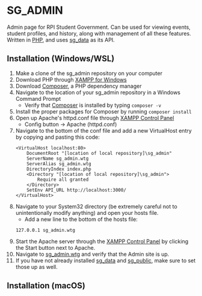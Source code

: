 # SG_ADMIN

Admin page for RPI Student Government. Can be used for viewing events, student profiles, and history, along with management of all these features.
Written in [PHP](https://www.php.net/), and uses [sg_data](https://github.com/justetz/sg_data) as its API.

## Installation (Windows/WSL)

1. Make a clone of the sg_admin repository on your computer
2. Download PHP through [XAMPP for Windows](https://www.apachefriends.org/index.html)
3. Download [Composer](https://getcomposer.org/), a PHP dependency manager
4. Navigate to the location of your sg_admin repository in a Windows Command Prompt
    - Verify that [Composer](https://getcomposer.org/) is installed by typing `composer -v`
5. Install the proper packages for Composer by running `composer install`
6. Open up Apache's httpd.conf file through [XAMPP Control Panel](https://www.apachefriends.org/index.html)
    - Config button -> Apache (httpd.conf)
7. Navigate to the bottom of the conf file and add a new VirtualHost entry by copying and pasting this code:
    ```
    <VirtualHost localhost:80>
        DocumentRoot "[location of local repository]\sg_admin"
        ServerName sg_admin.wtg
        ServerAlias sg_admin.wtg
        DirectoryIndex index.php
        <Directory "[location of local repository]\sg_admin">
            Require all granted
        </Directory>
        SetEnv API_URL http://localhost:3000/
    </VirtualHost>
    ```
8. Navigate to your System32 directory (be extremely careful not to unintentionally modify anything) and open your hosts file.
    - Add a new line to the bottom of the hosts file:
    ```
    127.0.0.1 sg_admin.wtg
    ```
9. Start the Apache server through the [XAMPP Control Panel](https://www.apachefriends.org/index.html) by clicking the Start button next to Apache.
10. Navigate to [sg_admin.wtg](http://sg_admin.wtg/) and verify that the Admin site is up.
11. If you have not already installed [sg_data](https://github.com/justetz/sg_data) and [sg_public](https://github.com/justetz/sg_public), make sure to set those up as well.
    
## Installation (macOS)